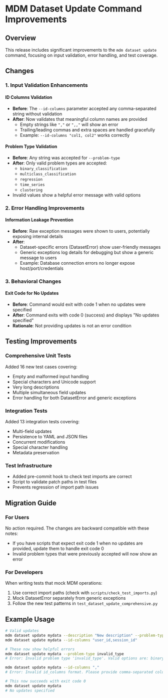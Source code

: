 # MDM Dataset Update Command Improvements

## Overview

This release includes significant improvements to the `mdm dataset update` command, focusing on input validation, error handling, and test coverage.

## Changes

### 1. Input Validation Enhancements

#### ID Columns Validation
- **Before**: The `--id-columns` parameter accepted any comma-separated string without validation
- **After**: Now validates that meaningful column names are provided
  - Empty strings like `","` or `",,"` will show an error
  - Trailing/leading commas and extra spaces are handled gracefully
  - Example: `--id-columns "col1, col2"` works correctly

#### Problem Type Validation
- **Before**: Any string was accepted for `--problem-type`
- **After**: Only valid problem types are accepted:
  - `binary_classification`
  - `multiclass_classification`
  - `regression`
  - `time_series`
  - `clustering`
- Invalid values show a helpful error message with valid options

### 2. Error Handling Improvements

#### Information Leakage Prevention
- **Before**: Raw exception messages were shown to users, potentially exposing internal details
- **After**: 
  - Dataset-specific errors (DatasetError) show user-friendly messages
  - Generic exceptions log details for debugging but show a generic message to users
  - Example: Database connection errors no longer expose host/port/credentials

### 3. Behavioral Changes

#### Exit Code for No Updates
- **Before**: Command would exit with code 1 when no updates were specified
- **After**: Command exits with code 0 (success) and displays "No updates specified"
- **Rationale**: Not providing updates is not an error condition

## Testing Improvements

### Comprehensive Unit Tests
Added 16 new test cases covering:
- Empty and malformed input handling
- Special characters and Unicode support
- Very long descriptions
- Multiple simultaneous field updates
- Error handling for both DatasetError and generic exceptions

### Integration Tests
Added 13 integration tests covering:
- Multi-field updates
- Persistence to YAML and JSON files
- Concurrent modifications
- Special character handling
- Metadata preservation

### Test Infrastructure
- Added pre-commit hook to check test imports are correct
- Script to validate patch paths in test files
- Prevents regression of import path issues

## Migration Guide

### For Users
No action required. The changes are backward compatible with these notes:
- If you have scripts that expect exit code 1 when no updates are provided, update them to handle exit code 0
- Invalid problem types that were previously accepted will now show an error

### For Developers
When writing tests that mock MDM operations:
1. Use correct import paths (check with `scripts/check_test_imports.py`)
2. Mock DatasetError separately from generic exceptions
3. Follow the new test patterns in `test_dataset_update_comprehensive.py`

## Example Usage

```bash
# Valid updates
mdm dataset update mydata --description "New description" --problem-type regression
mdm dataset update mydata --id-columns "user_id,session_id"

# These now show helpful errors
mdm dataset update mydata --problem-type invalid_type
# Error: Invalid problem type 'invalid_type'. Valid options are: binary_classification, multiclass_classification, regression, time_series, clustering

mdm dataset update mydata --id-columns ","
# Error: Invalid id_columns format. Please provide comma-separated column names.

# This now succeeds with exit code 0
mdm dataset update mydata
# No updates specified
```